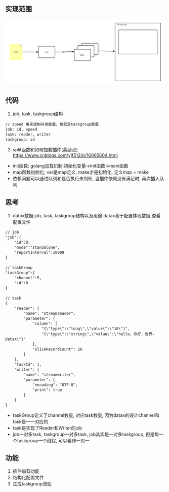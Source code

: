 ## 实现范围
![范围](./version1.png)

## 代码
1. job, task, taskgroup结构
```
// speed 用来控制并发数量，也就是taskgroup数量
job: id, speed
task: reader, writer 
taskgroup: id
```
2. split函数和如何加载插件(奖励点)
https://www.cnblogs.com/yjf512/p/16065604.html
- init函数; golang加载机制:初始化变量->init函数->main函数
- map函数初始化; var是map定义, make才是初始化, 定义map = make
- 依赖问题可以通过队列和是否执行来判断, 当插件依赖没有满足时, 再次插入队列




## 思考
1. datax数据 job, task, taskgroup结构以及用途
datax基于配置体现数据,查看配置文件
```
// job
"job":{
    "id":0,
    "mode":"standalone",
    "reportInterval":10000
}

// taskGroup
"taskGroup":{
    "channel":5,
    "id":0
}

// task
{
    "reader": {
        "name": "streamreader",
        "parameter": {
            "column": [
                "{\"type\":\"long\",\"value\":\"10\"}",
                "{\"type\":\"string\",\"value\":\"hello，你好，世界-DataX\"}"
            ],
            "sliceRecordCount": 20
        }
    },
    "taskId": 1,
    "writer": {
        "name": "streamwriter",
        "parameter": {
            "encoding": "UTF-8",
            "print": true
        }
    }
}
```
- taskGroup定义了channel数量, 对应task数量, 因为datax的设计channel和task是一一对应的 
- task是实现了Reader和Writer的job
- job一对多task, taskgroup一对多task, job其实是一对多taskgroup, 但是每一个taskgroup一个线程, 可以看作一对一






## 功能
1. 插件加载功能
2. 结构化配置文件
3. 生成taskgroup流程